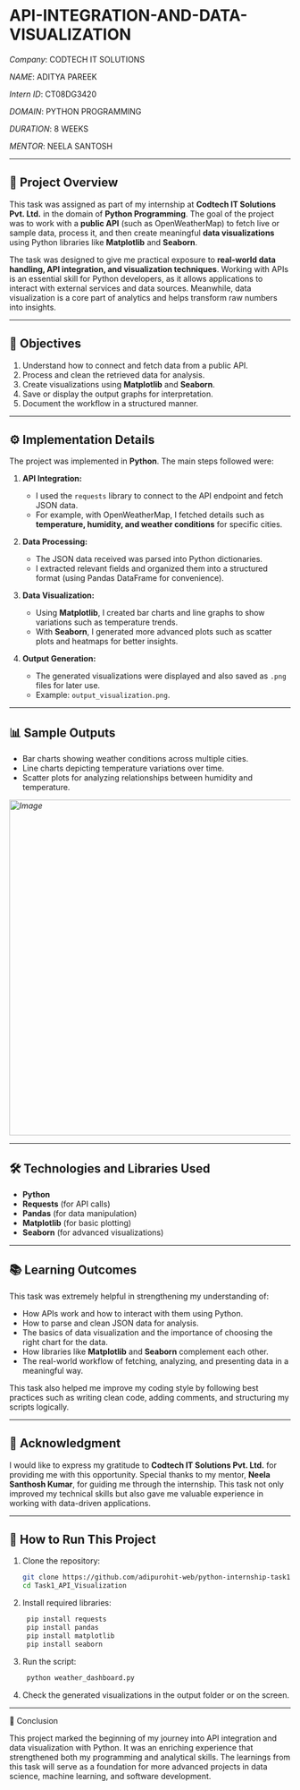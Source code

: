 # API-INTEGRATION-AND-DATA-VISUALIZATION

*Company*: CODTECH IT SOLUTIONS

*NAME*: ADITYA PAREEK

*Intern ID*: CT08DG3420

*DOMAIN*: PYTHON PROGRAMMING

*DURATION*: 8 WEEKS

*MENTOR*: NEELA SANTOSH

---

## 📖 Project Overview
This task was assigned as part of my internship at **Codtech IT Solutions Pvt. Ltd.** in the domain of **Python Programming**. The goal of the project was to work with a **public API** (such as OpenWeatherMap) to fetch live or sample data, process it, and then create meaningful **data visualizations** using Python libraries like **Matplotlib** and **Seaborn**.  

The task was designed to give me practical exposure to **real-world data handling, API integration, and visualization techniques**. Working with APIs is an essential skill for Python developers, as it allows applications to interact with external services and data sources. Meanwhile, data visualization is a core part of analytics and helps transform raw numbers into insights.  

---

## 🎯 Objectives
1. Understand how to connect and fetch data from a public API.  
2. Process and clean the retrieved data for analysis.  
3. Create visualizations using **Matplotlib** and **Seaborn**.  
4. Save or display the output graphs for interpretation.  
5. Document the workflow in a structured manner.  

---

## ⚙️ Implementation Details
The project was implemented in **Python**. The main steps followed were:  

1. **API Integration:**  
   - I used the `requests` library to connect to the API endpoint and fetch JSON data.  
   - For example, with OpenWeatherMap, I fetched details such as **temperature, humidity, and weather conditions** for specific cities.  

2. **Data Processing:**  
   - The JSON data received was parsed into Python dictionaries.  
   - I extracted relevant fields and organized them into a structured format (using Pandas DataFrame for convenience).  

3. **Data Visualization:**  
   - Using **Matplotlib**, I created bar charts and line graphs to show variations such as temperature trends.  
   - With **Seaborn**, I generated more advanced plots such as scatter plots and heatmaps for better insights.  

4. **Output Generation:**  
   - The generated visualizations were displayed and also saved as `.png` files for later use.  
   - Example: `output_visualization.png`.  

---

## 📊 Sample Outputs
- Bar charts showing weather conditions across multiple cities.  
- Line charts depicting temperature variations over time.  
- Scatter plots for analyzing relationships between humidity and temperature.  

*<img width="1200" height="600" alt="Image" src="https://github.com/user-attachments/assets/2a7ba61d-1aa6-4e79-a087-0857cf47f55c" />*  

---

## 🛠️ Technologies and Libraries Used
- **Python**  
- **Requests** (for API calls)  
- **Pandas** (for data manipulation)  
- **Matplotlib** (for basic plotting)  
- **Seaborn** (for advanced visualizations)  

---

## 📚 Learning Outcomes
This task was extremely helpful in strengthening my understanding of:  
- How APIs work and how to interact with them using Python.  
- How to parse and clean JSON data for analysis.  
- The basics of data visualization and the importance of choosing the right chart for the data.  
- How libraries like **Matplotlib** and **Seaborn** complement each other.  
- The real-world workflow of fetching, analyzing, and presenting data in a meaningful way.  

This task also helped me improve my coding style by following best practices such as writing clean code, adding comments, and structuring my scripts logically.  

---

## 🙏 Acknowledgment
I would like to express my gratitude to **Codtech IT Solutions Pvt. Ltd.** for providing me with this opportunity. Special thanks to my mentor, **Neela Santhosh Kumar**, for guiding me through the internship. This task not only improved my technical skills but also gave me valuable experience in working with data-driven applications.  

---

## 📂 How to Run This Project
1. Clone the repository:  
   ```bash
   git clone https://github.com/adipurohit-web/python-internship-task1-api.git
   cd Task1_API_Visualization
2. Install required libraries:
   ```bash
    pip install requests
    pip install pandas
    pip install matplotlib
    pip install seaborn
3. Run the script:
   ```bash
    python weather_dashboard.py

4. Check the generated visualizations in the output folder or on the screen.
---   

📌 Conclusion

This project marked the beginning of my journey into API integration and data visualization with Python. It was an enriching experience that strengthened both my programming and analytical skills. The learnings from this task will serve as a foundation for more advanced projects in data science, machine learning, and software development.
